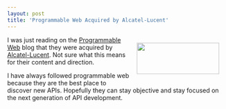 ```yaml
---
layout: post
title: 'Programmable Web Acquired by Alcatel-Lucent'
---
```

<img class="alignnone" style="padding: 15px;" title="Programmable Web" src="http://blog.programmableweb.com/images/logo2.png" alt="" width="190" height="72" align="right" />I was just reading on the <a href="http://blog.programmableweb.com/2010/06/29/programmableweb-joins-alcatel-lucent/">Programmable Web</a> blog that they were acquired by <a href="http://www.alcatel-lucent.com/">Alcatel-Lucent</a>. Not sure what this means for their content and direction.<p></p>
I have always followed programmable web because they are the best place to discover new APIs. Hopefully they can stay objective and stay focused on the next generation of API development.